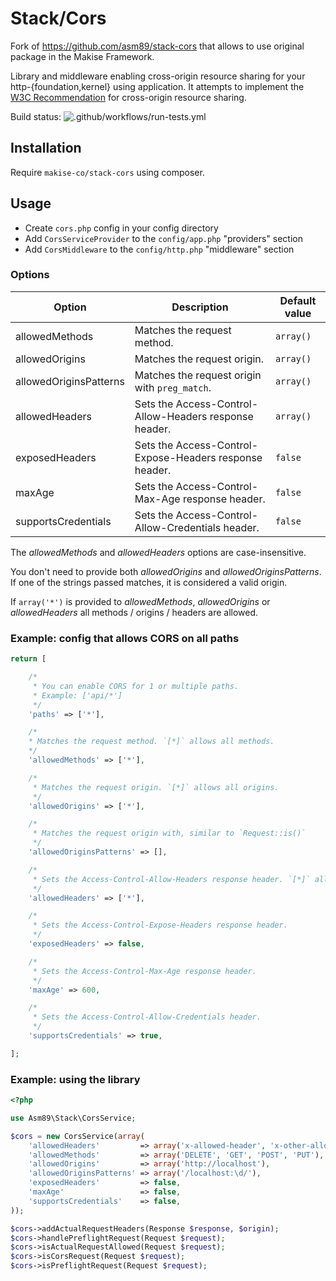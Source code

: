 # Stack/Cors
Fork of https://github.com/asm89/stack-cors that allows to use original package in the Makise Framework.

Library and middleware enabling cross-origin resource sharing for your
http-{foundation,kernel} using application. It attempts to implement the
[W3C Recommendation] for cross-origin resource sharing.

[W3C Recommendation]: http://www.w3.org/TR/cors/

Build status: ![.github/workflows/run-tests.yml](https://github.com/asm89/stack-cors/workflows/.github/workflows/run-tests.yml/badge.svg)

## Installation

Require `makise-co/stack-cors` using composer.

## Usage

* Create `cors.php` config in your config directory
* Add `CorsServiceProvider` to the `config/app.php` "providers" section
* Add `CorsMiddleware` to the `config/http.php` "middleware" section

### Options

| Option                 | Description                                                | Default value |
|------------------------|------------------------------------------------------------|---------------|
| allowedMethods         | Matches the request method.                                | `array()`     |
| allowedOrigins         | Matches the request origin.                                | `array()`     |
| allowedOriginsPatterns | Matches the request origin with `preg_match`.              | `array()`  |
| allowedHeaders         | Sets the Access-Control-Allow-Headers response header.     | `array()`     |
| exposedHeaders         | Sets the Access-Control-Expose-Headers response header.    | `false`       |
| maxAge                 | Sets the Access-Control-Max-Age response header.           | `false`       |
| supportsCredentials    | Sets the Access-Control-Allow-Credentials header.          | `false`       |

The _allowedMethods_ and _allowedHeaders_ options are case-insensitive.

You don't need to provide both _allowedOrigins_ and _allowedOriginsPatterns_. If one of the strings passed matches, it is considered a valid origin.

If `array('*')` is provided to _allowedMethods_, _allowedOrigins_ or _allowedHeaders_ all methods / origins / headers are allowed.

### Example: config that allows CORS on all paths
```php
return [

    /*
     * You can enable CORS for 1 or multiple paths.
     * Example: ['api/*']
     */
    'paths' => ['*'],

    /*
    * Matches the request method. `[*]` allows all methods.
    */
    'allowedMethods' => ['*'],

    /*
     * Matches the request origin. `[*]` allows all origins.
     */
    'allowedOrigins' => ['*'],

    /*
     * Matches the request origin with, similar to `Request::is()`
     */
    'allowedOriginsPatterns' => [],

    /*
     * Sets the Access-Control-Allow-Headers response header. `[*]` allows all headers.
     */
    'allowedHeaders' => ['*'],

    /*
     * Sets the Access-Control-Expose-Headers response header.
     */
    'exposedHeaders' => false,

    /*
     * Sets the Access-Control-Max-Age response header.
     */
    'maxAge' => 600,

    /*
     * Sets the Access-Control-Allow-Credentials header.
     */
    'supportsCredentials' => true,

];
```

### Example: using the library

```php
<?php

use Asm89\Stack\CorsService;

$cors = new CorsService(array(
    'allowedHeaders'         => array('x-allowed-header', 'x-other-allowed-header'),
    'allowedMethods'         => array('DELETE', 'GET', 'POST', 'PUT'),
    'allowedOrigins'         => array('http://localhost'),
    'allowedOriginsPatterns' => array('/localhost:\d/'),
    'exposedHeaders'         => false,
    'maxAge'                 => false,
    'supportsCredentials'    => false,
));

$cors->addActualRequestHeaders(Response $response, $origin);
$cors->handlePreflightRequest(Request $request);
$cors->isActualRequestAllowed(Request $request);
$cors->isCorsRequest(Request $request);
$cors->isPreflightRequest(Request $request);
```

